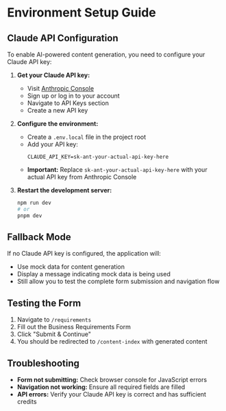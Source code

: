 # Environment Setup Guide

## Claude API Configuration

To enable AI-powered content generation, you need to configure your Claude API key:

1. **Get your Claude API key:**
   - Visit [Anthropic Console](https://console.anthropic.com/)
   - Sign up or log in to your account
   - Navigate to API Keys section
   - Create a new API key

2. **Configure the environment:**
   - Create a `.env.local` file in the project root
   - Add your API key:
     ```
     CLAUDE_API_KEY=sk-ant-your-actual-api-key-here
     ```
   - **Important:** Replace `sk-ant-your-actual-api-key-here` with your actual API key from Anthropic Console

3. **Restart the development server:**
   ```bash
   npm run dev
   # or
   pnpm dev
   ```

## Fallback Mode

If no Claude API key is configured, the application will:
- Use mock data for content generation
- Display a message indicating mock data is being used
- Still allow you to test the complete form submission and navigation flow

## Testing the Form

1. Navigate to `/requirements`
2. Fill out the Business Requirements Form
3. Click "Submit & Continue"
4. You should be redirected to `/content-index` with generated content

## Troubleshooting

- **Form not submitting:** Check browser console for JavaScript errors
- **Navigation not working:** Ensure all required fields are filled
- **API errors:** Verify your Claude API key is correct and has sufficient credits
